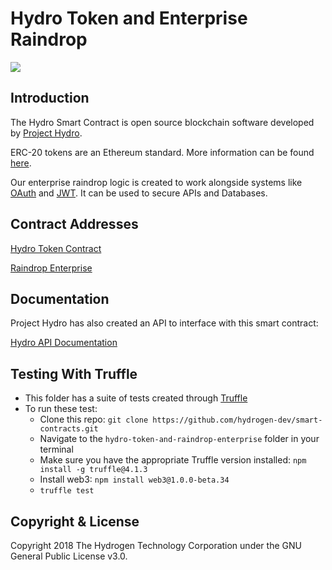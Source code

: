 # Hydro Token and Enterprise Raindrop
<img src="https://www.hydrogenplatform.com/images/logo_hydro.png">

## Introduction
The Hydro Smart Contract is open source blockchain software developed by [Project Hydro](http://www.projecthydro.com).

ERC-20 tokens are an Ethereum standard. More information can be found [here](https://theethereum.wiki/w/index.php/ERC20_Token_Standard).

Our enterprise raindrop logic is created to work alongside systems like [OAuth](https://en.wikipedia.org/wiki/OAuth) and [JWT](https://en.wikipedia.org/wiki/JSON_Web_Token). It can be used to secure APIs and Databases.

## Contract Addresses
[Hydro Token Contract](https://etherscan.io/token/0xebbdf302c940c6bfd49c6b165f457fdb324649bc)

[Raindrop Enterprise](https://etherscan.io/address/0xe68225eeaeae795bbfa3cebd1dfe422e1b17ce55)

## Documentation
Project Hydro has also created an API to interface with this smart contract:

[Hydro API Documentation](https://www.hydrogenplatform.com/docs/hydro/v1/)

## Testing With Truffle
- This folder has a suite of tests created through [Truffle](https://github.com/trufflesuite/truffle)
- To run these test:
  - Clone this repo: `git clone https://github.com/hydrogen-dev/smart-contracts.git`
  - Navigate to the `hydro-token-and-raindrop-enterprise` folder in your terminal
  - Make sure you have the appropriate Truffle version installed: `npm install -g truffle@4.1.3`
  - Install web3: `npm install web3@1.0.0-beta.34`
  - `truffle test`


## Copyright & License
Copyright 2018 The Hydrogen Technology Corporation under the GNU General Public License v3.0.
